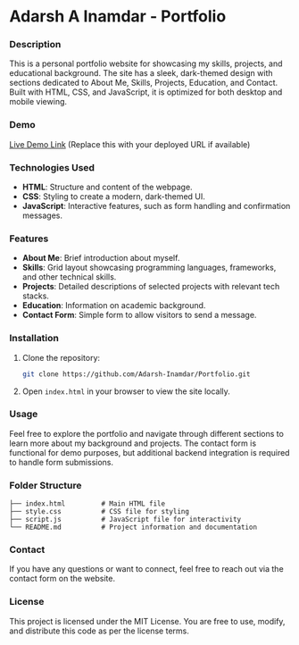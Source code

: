 # Adarsh A Inamdar - Portfolio

### Description
This is a personal portfolio website for showcasing my skills, projects, and educational background. The site has a sleek, dark-themed design with sections dedicated to About Me, Skills, Projects, Education, and Contact. Built with HTML, CSS, and JavaScript, it is optimized for both desktop and mobile viewing.

### Demo
[Live Demo Link](https://adarshinamdar.tech) (Replace this with your deployed URL if available)

### Technologies Used
- **HTML**: Structure and content of the webpage.
- **CSS**: Styling to create a modern, dark-themed UI.
- **JavaScript**: Interactive features, such as form handling and confirmation messages.

### Features
- **About Me**: Brief introduction about myself.
- **Skills**: Grid layout showcasing programming languages, frameworks, and other technical skills.
- **Projects**: Detailed descriptions of selected projects with relevant tech stacks.
- **Education**: Information on academic background.
- **Contact Form**: Simple form to allow visitors to send a message.

### Installation
1. Clone the repository:
   ```bash
   git clone https://github.com/Adarsh-Inamdar/Portfolio.git
   ```
2. Open `index.html` in your browser to view the site locally.

### Usage
Feel free to explore the portfolio and navigate through different sections to learn more about my background and projects. The contact form is functional for demo purposes, but additional backend integration is required to handle form submissions.

### Folder Structure
```
├── index.html         # Main HTML file
├── style.css          # CSS file for styling
├── script.js          # JavaScript file for interactivity
└── README.md          # Project information and documentation
```

### Contact
If you have any questions or want to connect, feel free to reach out via the contact form on the website.

### License
This project is licensed under the MIT License. You are free to use, modify, and distribute this code as per the license terms.
